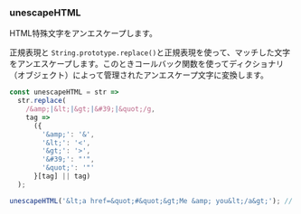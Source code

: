 ### unescapeHTML

HTML特殊文字をアンエスケープします。

正規表現と
`String.prototype.replace()`と正規表現を使って、マッチした文字をアンエスケープします。このときコールバック関数を使ってディクショナリ（オブジェクト）によって管理されたアンエスケープ文字に変換します。

```js
const unescapeHTML = str =>
  str.replace(
    /&amp;|&lt;|&gt;|&#39;|&quot;/g,
    tag =>
      ({
        '&amp;': '&',
        '&lt;': '<',
        '&gt;': '>',
        '&#39;': "'",
        '&quot;': '"'
      }[tag] || tag)
  );
```

```js
unescapeHTML('&lt;a href=&quot;#&quot;&gt;Me &amp; you&lt;/a&gt;'); // '<a href="#">Me & you</a>'
```
